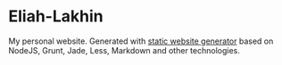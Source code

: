 Eliah-Lakhin
============

My personal website. Generated with [static website generator](https://github.com/Eliah-Lakhin/Eliah-Lakhin.github.io-builder)
based on NodeJS, Grunt, Jade, Less, Markdown and other technologies.